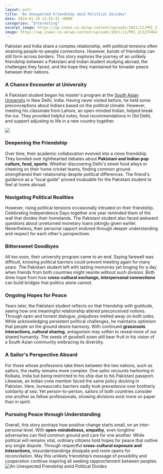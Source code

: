 ```yaml
---
layout: post
title: "An Unexpected Friendship amid Political Divides"
date: 2024-01-29 13:43:41 +0000
categories: "Interesting"
excerpt_image: https://wp.inews.co.uk/wp-content/uploads/2021/12/PRI_213237464.jpg?w=1024&amp;h=675&amp;crop=1
image: https://wp.inews.co.uk/wp-content/uploads/2021/12/PRI_213237464.jpg?w=1024&amp;h=675&amp;crop=1
---
```


Pakistan and India share a complex relationship, with political tensions often straining people-to-people connections. However, bonds of friendship can still form across borders. This story explores the journey of an unlikely friendship between a Pakistani and Indian student studying abroad, the challenges they faced, and the hope they maintained for broader peace between their nations.
### A Chance Encounter at University
A Pakistani student began his master's program at the [South Asian University](https://yt.io.vn/collection/alewine) in New Delhi, India. Having never visited before, he held some preconceptions about Indians based on the political climate. However, meeting his classmate from Lahore, an open-minded Indian, helped break the ice. They provided helpful notes, food recommendations in Old Delhi, and support adjusting to life in a new country together. 

![](https://nypost.com/wp-content/uploads/sites/2/2020/09/042820central-park3RM.jpg?quality=90&amp;strip=all&amp;w=1024)
### Deepening the Friendship
Over time, their academic collaboration evolved into a close friendship. They bonded over lighthearted debates about **Pakistani and Indian pop culture, food, sports**. Whether discovering Delhi's street food alleys or cheering on their home cricket teams, finding common ground strengthened their relationship despite political differences. The friend's guidance as a "local guide" proved invaluable for the Pakistani student to feel at home abroad.
### Navigating Political Realities 
However, rising political tensions occasionally intruded on their friendship. Celebrating Independence Days together one year reminded them of the wall that divides their homelands. The Pakistani student also faced awkward questions about unreturned monetary loans jokingly given earlier. Nevertheless, their personal rapport endured through deeper understanding and respect for each other's perspectives.
### Bittersweet Goodbyes
All too soon, their university program came to an end. Saying farewell was difficult, knowing political barriers could prevent meeting again for many years. The Pakistani student left with lasting memories yet longing for a day when friends from both countries might reunite without such division. Both drew hope from how **cross-cultural exchange, interpersonal connections** can build bridges that politics alone cannot.
### Ongoing Hopes for Peace
Years later, the Pakistani student reflects on that friendship with gratitude, seeing how one meaningful relationship altered preconceived notions. Through open and honest dialogue, prejudices melted away on both sides. While acknowledging persistent political challenges, he maintains optimism that people on the ground desire harmony. With continued **grassroots interactions, cultural sharing**, antagonism may soften to reveal more of our shared humanity. The seeds of goodwill sown still bear fruit in his vision of a South Asian community embracing its diversity.
### A Sailor's Perspective Aboard
For those whose professions take them between the two nations, such as sailors, the reality remains more complex. One sailor recounts harboring in Kolkata, India but being restricted to his ship due to his Pakistani passport. Likewise, an Indian crew member faced the same policy docking in Pakistan. Here, bureaucratic barriers sadly took precedence over brotherly solidarity at sea. Yet person-to-person, sailors of both countries consider one another as fellow professionals, showing divisions exist more on paper than in spirit.  
### Pursuing Peace through Understanding   
Overall, this story portrays how positive change starts small, on an inter-personal level. With **open-mindedness, empathy**, even longtime adversaries can find common ground and care for one another. While political will remains vital, ordinary citizens hold hopes for peace that outlive any single dispute. Through respectful **cross-cultural exposure and interactions,** misunderstandings dissipate and room opens for reconciliation. May this unlikely friendship’s message of possibility and cooperation continue inspiring all seeking rapprochement between peoples.
![An Unexpected Friendship amid Political Divides](https://wp.inews.co.uk/wp-content/uploads/2021/12/PRI_213237464.jpg?w=1024&amp;h=675&amp;crop=1)